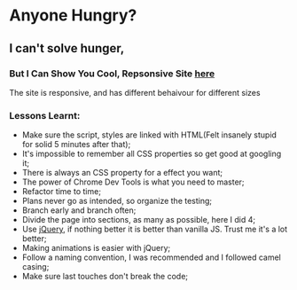 # Anyone Hungry?
## I can't solve hunger,
### But I Can Show You Cool, Repsonsive Site [here](https://rjd02.github.io/Foods/)

The site is responsive, and has different behaivour for different sizes

### Lessons Learnt:
- Make sure the script, styles are linked with HTML(Felt insanely stupid for solid 5 minutes after that);
- It's impossible to remember all CSS properties so get good at googling it;
- There is always an CSS property for a effect you want;
- The power of Chrome Dev Tools is what you need to master;
- Refactor time to time;
- Plans never go as intended, so organize the testing;
- Branch early and branch often;
- Divide the page into sections, as many as possible, here I did 4;
- Use [jQuery](https://api.jquery.com/), if nothing better it is better than vanilla JS. Trust me it's a lot better;
- Making animations is easier with jQuery;
- Follow a naming convention, I was recommended and I followed camel casing;
- Make sure last touches don't break the code;
